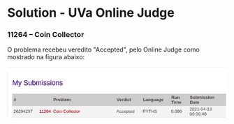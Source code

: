 # Solution - UVa Online Judge
###  11264 – Coin Collector


O problema recebeu veredito "Accepted", pelo Online Judge como mostrado na figura abaixo:

![Veredito](./11264-veredito.png)











